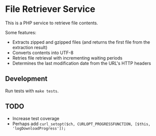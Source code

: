 # File Retriever Service

This is a PHP service to retrieve file contents.

Some features:

 - Extracts zipped and gzipped files (and returns the first file from the extraction result)
 - Converts contents into UTF-8
 - Retries file retrieval with incrementing waiting periods
 - Determines the last modification date from the URL's HTTP headers


## Development

Run tests with `make tests`.


## TODO

 - Increase test coverage
 - Perhaps add `curl_setopt($ch, CURLOPT_PROGRESSFUNCTION, [$this, 'logDownloadProgress']);`
